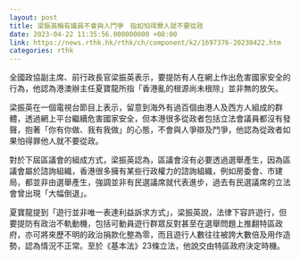 ```yaml
---
layout: post
title: 梁振英稱有議員不會與人鬥爭　指如怕得罪人就不要從政
date: 2023-04-22 11:35:56.000000000 +08:00
link: https://news.rthk.hk/rthk/ch/component/k2/1697376-20230422.htm
categories: rthk
---
```


全國政協副主席、前行政長官梁振英表示，要提防有人在網上作出危害國家安全的行為，他認為港澳辦主任夏寶龍所指「香港亂的根源尚未根除」並非無的放矢。

梁振英在一個電視台節目上表示，留意到海外有過百個由港人及西方人組成的群體，透過網上平台繼續危害國家安全，但本港很多從政者包括立法會議員都沒有發聲，抱著「你有你做、我有我做」的心態，不會與人爭辯及鬥爭，他認為從政者如果怕得罪他人就不要從政。

對於下屆區議會的組成方式，梁振英認為，區議會沒有必要透過選舉產生，因為區議會屬於諮詢組織，香港很多擁有某些行政權力的諮詢組織，例如房委會、市建局，都並非由選舉產生，強調並非有民選議席就代表進步，過去有民選議席的立法會曾出現「大幅倒退」。

夏寶龍提到「遊行並非唯一表達利益訴求方式」，梁振英說，法律下容許遊行，但要提防有政治不軌動機，包括可動員遊行群眾反對甚至在選舉問題上推翻特區政府，亦可將來歷不明的政治捐款化整為零，而且遊行人數往往被誇大數倍及用作造勢，認為情況不正常。至於《基本法》23條立法，他說交由特區政府決定時機。

